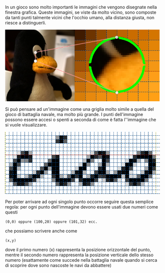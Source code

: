 In un gioco sono molto importanti le immagini che vengono disegnate
nella finestra grafica. Queste immagini, se viste da molto vicino, sono
composte da tanti punti talmente vicini che l'occhio umano, alla
distanza giusta, non riesce a distinguerli.

![ 320px](../files/Bitmap_01a.png " 320px")

Si può pensare ad un'immagine come una griglia molto simile a quella del
gioco di battaglia navale, ma molto più grande. I punti dell'immagine
possono essere accesi o spenti a seconda di come è fatta l''immagine che
si vuole visualizzare.

![ 320px](../files/Bitmap_02.png " 320px")

Per poter arrivare ad ogni singolo punto occorre seguire questa semplice
regola: per ogni punto dell'immagine devono essere usati due numeri come
questi

    (0,0) oppure (100,20) oppure (101,32) ecc.

che possiamo scrivere anche come

    (x,y)

dove il primo numero (x) rappresenta la posizione orizzontale del punto,
mentre il secondo numero rappresenta la posizione verticale dello stesso
numero (esattamente come succede nella battaglia navale quando si cerca
di scoprire dove sono nascoste le navi da abbattere)
